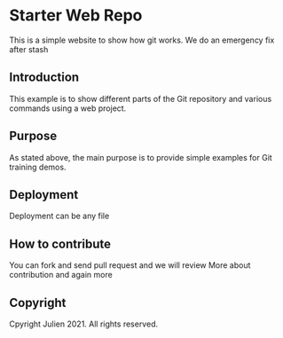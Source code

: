 # Starter Web Repo

This is a simple website to show how git works. We do an emergency fix after stash

## Introduction

This example is to show different parts of the Git repository and various commands using a web project.

## Purpose

As stated above, the main purpose is to provide simple examples for Git training demos.

## Deployment

Deployment can be any file

## How to contribute

You can fork and send pull request and we will review
More about contribution and again more

## Copyright

Cpyright Julien 2021. All rights reserved.